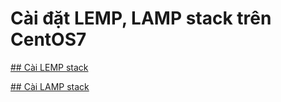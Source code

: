 # Cài đặt LEMP, LAMP stack trên CentOS7


[## Cài LEMP stack](https://github.com/logan30051997/Install-webserver-CentOS7/tree/main/LEMP)

[## Cài LAMP stack](https://github.com/logan30051997/Install-webserver-CentOS7/tree/main/LAMP)
